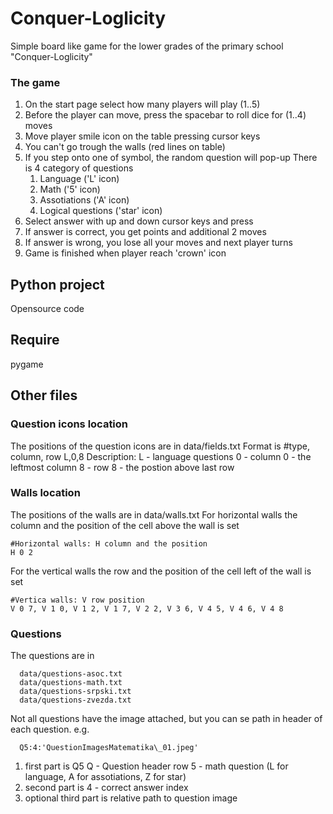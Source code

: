 # Conquer-Loglicity
Simple board like game for the lower grades of the primary school
"Conquer-Loglicity"

### The game
1. On the start page select how many players will play (1..5)
2. Before the player can move, press the spacebar to roll dice for (1..4) moves
3. Move player smile icon on the table pressing cursor keys
4. You can't go trough the walls (red lines on table)
5. If you step onto one of symbol, the random question will pop-up
   There is 4 category of questions
   1. Language ('L' icon)
   2. Math ('5' icon)
   3. Assotiations ('A' icon)
   4. Logical questions ('star' icon)
6. Select answer with up and down cursor keys and press <enter>
7. If answer is correct, you get points and additional 2 moves
8. If answer is wrong, you lose all your moves and next player turns
9. Game is finished when player reach 'crown' icon
  
## Python project 
Opensource code

## Require
pygame

## Other files
### Question icons location
The positions of the question icons are in data/fields.txt
Format is 
 #type, column, row
 L,0,8
Description:
L - language questions
0 - column 0 - the leftmost column
8 - row 8 - the postion above last row

### Walls location
The positions of the walls are in data/walls.txt
For horizontal walls the column and the position of the cell above the wall is set
```
#Horizontal walls: H column and the position
H 0 2
```
For the vertical walls the row and the position of the cell left of the wall is set
```
#Vertica walls: V row position
V 0 7, V 1 0, V 1 2, V 1 7, V 2 2, V 3 6, V 4 5, V 4 6, V 4 8
```
### Questions
The questions are in 
```
  data/questions-asoc.txt 
  data/questions-math.txt 
  data/questions-srpski.txt 
  data/questions-zvezda.txt 
```  
Not all questions have the image attached, but you can se path in header of each question. e.g.
```  
  Q5:4:'QuestionImagesMatematika\_01.jpeg'
```
1. first part is Q5
Q - Question header row
5 - math question (L for language, A for assotiations, Z for star)
2. second part is
4 - correct answer index
3. optional third part is relative path to question image
